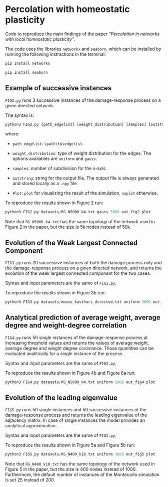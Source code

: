 # Percolation with homeostatic plasticity

Code to reproduce the main findings of the paper *"Percolation in networks with local homeostatic plasticity"*.

The code uses the libraries `networkx` and `seaborn`, which can be installed by running the following instractions in the terminal:
``` bash
pip install networkx
```
``` bash
pip install seaborn
```
## Example of successive instances

`FIG2.py` runs 3 successive instances of the damage-response process on a given directed network. 

The syntax is:

``` python
python3 FIG2.py [path_edgelist] [weight_distribution] [samples] [outstring] [show_plot]
```

where:

* `path_edgelist`:  `\path\to\edgelist`. 

* `weight_distribution`: type of weight distribution for the edges. The options availables are `uniform` and `gauss`.

* `samples`: number of subdivision for the x-axis.

* `outstring`: string for the output file. The output file is always generated and stored locally as a `.npy` file.

* `Plot`: `plot` for visualizing the result of the simulation, `noplot` otherwise. 

To reproduce the results shown in Figure 2 run:

``` python
python3 FIG2.py datasets/RG_N5000_k4.txt gauss 5000 out_fig2 plot
```

Note that `RG_N5000_k4.txt` has the same topology of the network used in Figure 2 in the paper, but the size is 5k nodes instead of 50k.

## Evolution of the Weak Largest Connected Component

`FIG3.py` runs 20 successive instances of both the damage process only and the damage-response process on a given directed network, and returns the evolution of the weak largest connected component for the two cases. 

Syntax and input parameters are the same of `FIG2.py`.

To reproduce the results shown in Figure 3b run:

``` python
python3 FIG3.py datasets/mouse_kasthuri_directed.txt uniform 5000 out_fig3 plot
```

## Analytical prediction of average weight, average degree and weight-degree correlation

`FIG4.py` runs 50 single instances of the damage-response process at increasing threshold values and returns the values of average weight, average degree and weight degree covariance. Those quantities can be evaluated analitically for a single instance of the process. 

Syntax and input parameters are the same of `FIG2.py`.

To reproduce the results shown in Figure 4b and Figure 6a run:

``` python
python3 FIG4.py datasets/RG_N5000_k4.txt uniform 5000 out_fig4 plot
```
## Evolution of the leading eigenvalue

`FIG5.py` runs 50 single instances and 50 successive instances of the damage-response process and returns the leading eigenvalue of the adjacency matrix. In case of single instances the model provides an analytical approximation.

Syntax and input parameters are the same of `FIG2.py`.

To reproduce the results shown in Figure 5a and Figure 5b run:

``` python
python3 FIG5.py datasets/RG_N400_k10.txt uniform 3000 out_fig5 plot
```

Note that `RG_N400_k10.txt` has the same topology of the network used in Figure 5 in the paper, but the size is 400 nodes instead of 1000. Furthermore, the default number of instances of the Montecarlo simulation is set 25 instead of 200.
